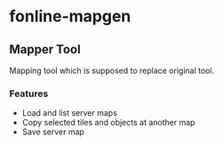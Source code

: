 # fonline-mapgen


## Mapper Tool

Mapping tool which is supposed to replace original tool.

### Features

 - Load and list server maps
 - Copy selected tiles and objects at another map
 - Save server map
